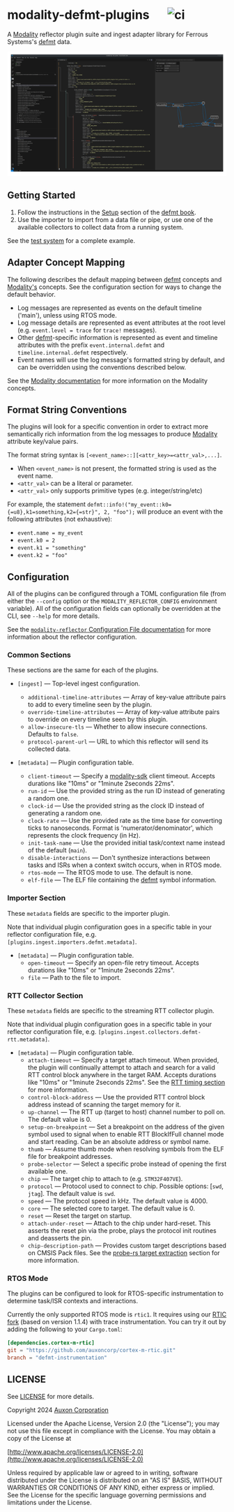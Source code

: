 # modality-defmt-plugins &emsp; ![ci]

A [Modality][modality] reflector plugin suite and ingest adapter library for Ferrous Systems's [defmt][defmt] data.

![](assets/ui_rtos_mode.png)

## Getting Started

1. Follow the instructions in the [Setup](https://defmt.ferrous-systems.com/setup) section of the [defmt book][defmt].
2. Use the importer to import from a data file or pipe, or use one of the available collectors to collect data from a running system.

See the [test system](test_system/) for a complete example.

## Adapter Concept Mapping

The following describes the default mapping between [defmt][defmt] concepts
and [Modality's][modality] concepts. See the configuration section for ways to change the
default behavior.

* Log messages are represented as events on the default timeline ('main'), unless using RTOS mode.
* Log message details are represented as event attributes at the root
  level (e.g. `event.level = trace` for `trace!` messages).
* Other [defmt][defmt]-specific information is represented as event and timeline attributes with
  the prefix `event.internal.defmt` and `timeline.internal.defmt` respectively.
* Event names will use the log message's formatted string by default, and can be overridden using the
  conventions described below.

See the [Modality documentation](https://docs.auxon.io/modality/) for more information on the Modality concepts.

## Format String Conventions

The plugins will look for a specific convention in order to extract more semantically rich information
from the log messages to produce [Modality][modality] attribute key/value pairs.

The format string syntax is `[<event_name>::][<attr_key>=<attr_val>,...]`.

* When `<event_name>` is not present, the formatted string is used as the event name.
* `<attr_val>` can be a literal or parameter.
* `<attr_val>` only supports primitive types (e.g. integer/string/etc)

For example, the statement `defmt::info!("my_event::k0={=u8},k1=something,k2={=str}", 2, "foo");`
will produce an event with the following attributes (not exhaustive):
* `event.name = my_event`
* `event.k0 = 2`
* `event.k1 = "something"`
* `event.k2 = "foo"`

## Configuration

All of the plugins can be configured through a TOML configuration file (from either the `--config` option or the `MODALITY_REFLECTOR_CONFIG` environment variable).
All of the configuration fields can optionally be overridden at the CLI, see `--help` for more details.

See the [`modality-reflector` Configuration File documentation](https://docs.auxon.io/modality/ingest/modality-reflector-configuration-file.html) for more information
about the reflector configuration.

### Common Sections

These sections are the same for each of the plugins.

* `[ingest]` — Top-level ingest configuration.
  - `additional-timeline-attributes` — Array of key-value attribute pairs to add to every timeline seen by the plugin.
  - `override-timeline-attributes` — Array of key-value attribute pairs to override on every timeline seen by this plugin.
  - `allow-insecure-tls` — Whether to allow insecure connections. Defaults to `false`.
  - `protocol-parent-url` — URL to which this reflector will send its collected data.

* `[metadata]` — Plugin configuration table.
  - `client-timeout` — Specify a [modality-sdk][modality-sdk] client timeout. Accepts durations like "10ms" or "1minute 2seconds 22ms".
  - `run-id` — Use the provided string as the run ID instead of generating a random one.
  - `clock-id` — Use the provided string as the clock ID instead of generating a random one.
  - `clock-rate` — Use the provided rate as the time base for converting ticks to nanoseconds.
    Format is 'numerator/denominator', which represents the clock frequency (in Hz).
  - `init-task-name` — Use the provided initial task/context name instead of the default (`main`).
  - `disable-interactions` — Don't synthesize interactions between tasks and ISRs when a context switch occurs, when in RTOS mode.
  - `rtos-mode` — The RTOS mode to use. The default is none.
  - `elf-file` — The ELF file containing the [defmt][defmt] symbol information.

### Importer Section

These `metadata` fields are specific to the importer plugin.

Note that individual plugin configuration goes in a specific table in your
reflector configuration file, e.g. `[plugins.ingest.importers.defmt.metadata]`.

* `[metadata]` — Plugin configuration table.
  - `open-timeout` — Specify an open-file retry timeout. Accepts durations like "10ms" or "1minute 2seconds 22ms".
  - `file` — Path to the file to import.

### RTT Collector Section

These `metadata` fields are specific to the streaming RTT collector plugin.

Note that individual plugin configuration goes in a specific table in your
reflector configuration file, e.g. `[plugins.ingest.collectors.defmt-rtt.metadata]`.

* `[metadata]` — Plugin configuration table.
  - `attach-timeout` — Specify a target attach timeout.
    When provided, the plugin will continually attempt to attach and search for a valid
    RTT control block anywhere in the target RAM.
    Accepts durations like "10ms" or "1minute 2seconds 22ms".
    See the [RTT timing section](https://docs.rs/probe-rs-rtt/0.14.2/probe_rs_rtt/struct.Rtt.html#examples-of-how-timing-between-host-and-target-effects-the-results) for more information.
  - `control-block-address` —  Use the provided RTT control block address instead of scanning the target memory for it.
  - `up-channel` — The RTT up (target to host) channel number to poll on. The default value is 0.
  - `setup-on-breakpoint` — Set a breakpoint on the address of the given symbol used to signal
    when to enable RTT BlockIfFull channel mode and start reading.
    Can be an absolute address or symbol name.
  - `thumb` — Assume thumb mode when resolving symbols from the ELF file for breakpoint addresses.
  - `probe-selector` — Select a specific probe instead of opening the first available one.
  - `chip` — The target chip to attach to (e.g. `STM32F407VE`).
  - `protocol` — Protocol used to connect to chip. Possible options: [`swd`, `jtag`]. The default value is `swd`.
  - `speed` — The protocol speed in kHz. The default value is 4000.
  - `core` — The selected core to target. The default value is 0.
  - `reset` — Reset the target on startup.
  - `attach-under-reset` — Attach to the chip under hard-reset.
    This asserts the reset pin via the probe, plays the protocol init routines and deasserts the pin.
  - `chip-description-path` — Provides custom target descriptions based on CMSIS Pack files.
    See the [probe-rs target extraction](https://probe.rs/docs/knowledge-base/cmsis-packs/#target-extraction) section for
    more information.

### RTOS Mode

The plugins can be configured to look for RTOS-specific instrumentation to determine
task/ISR contexts and interactions.

Currently the only supported RTOS mode is `rtic1`.
It requires using our [RTIC fork](https://github.com/auxoncorp/cortex-m-rtic/tree/defmt-instrumentation)
(based on version 1.1.4) with trace instrumentation.
You can try it out by adding the following to your `Cargo.toml`:
```toml
[dependencies.cortex-m-rtic]
git = "https://github.com/auxoncorp/cortex-m-rtic.git"
branch = "defmt-instrumentation"
```

## LICENSE

See [LICENSE](./LICENSE) for more details.

Copyright 2024 [Auxon Corporation](https://auxon.io)

Licensed under the Apache License, Version 2.0 (the "License");
you may not use this file except in compliance with the License.
You may obtain a copy of the License at

[http://www.apache.org/licenses/LICENSE-2.0](http://www.apache.org/licenses/LICENSE-2.0)

Unless required by applicable law or agreed to in writing, software
distributed under the License is distributed on an "AS IS" BASIS,
WITHOUT WARRANTIES OR CONDITIONS OF ANY KIND, either express or implied.
See the License for the specific language governing permissions and
limitations under the License.

[ci]: https://github.com/auxoncorp/modality-defmt-plugins/workflows/CI/badge.svg
[defmt]: https://defmt.ferrous-systems.com/
[modality]: https://auxon.io/products/modality
[modality-sdk]: https://github.com/auxoncorp/auxon-sdk
